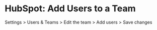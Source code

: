 # HubSpot: Add Users to a Team 

Settings > Users & Teams > Edit the team > Add users > Save changes
